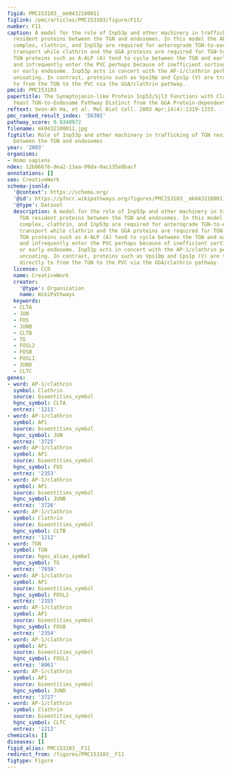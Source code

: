 ```yaml
---
figid: PMC153103__mk0432180011
figlink: /pmc/articles/PMC153103/figure/F11/
number: F11
caption: A model for the role of Inp53p and other machinery in trafficking of TGN
  resident proteins between the TGN and endosomes. In this model the AP-1 adaptor
  complex, clathrin, and Inp53p are required for anterograde TGN-to-early endosome
  transport while clathrin and the GGA proteins are required for TGN-to-PVC transport.
  TGN proteins such as A-ALP (A) tend to cycle between the TGN and early endosome
  and infrequently enter the PVC perhaps because of inefficient sorting at the TGN
  or early endosome. Inp53p acts in concert with the AP-1/clathrin perhaps in vesicle
  uncoating. In contrast, proteins such as Vps10p and Cps1p (V) are transported directly
  to from the TGN to the PVC via the GGA/clathrin pathway.
pmcid: PMC153103
papertitle: The Synaptojanin-like Protein Inp53/Sjl3 Functions with Clathrin in a
  Yeast TGN-to-Endosome Pathway Distinct from the GGA Protein-dependent Pathway.
reftext: Seon-Ah Ha, et al. Mol Biol Cell. 2003 Apr;14(4):1319-1333.
pmc_ranked_result_index: '56301'
pathway_score: 0.9340972
filename: mk0432180011.jpg
figtitle: Role of Inp53p and other machinery in trafficking of TGN resident proteins
  between the TGN and endosomes
year: '2003'
organisms:
- Homo sapiens
ndex: 12b06676-dea2-11ea-99da-0ac135e8bacf
annotations: []
seo: CreativeWork
schema-jsonld:
  '@context': https://schema.org/
  '@id': https://pfocr.wikipathways.org/figures/PMC153103__mk0432180011.html
  '@type': Dataset
  description: A model for the role of Inp53p and other machinery in trafficking of
    TGN resident proteins between the TGN and endosomes. In this model the AP-1 adaptor
    complex, clathrin, and Inp53p are required for anterograde TGN-to-early endosome
    transport while clathrin and the GGA proteins are required for TGN-to-PVC transport.
    TGN proteins such as A-ALP (A) tend to cycle between the TGN and early endosome
    and infrequently enter the PVC perhaps because of inefficient sorting at the TGN
    or early endosome. Inp53p acts in concert with the AP-1/clathrin perhaps in vesicle
    uncoating. In contrast, proteins such as Vps10p and Cps1p (V) are transported
    directly to from the TGN to the PVC via the GGA/clathrin pathway.
  license: CC0
  name: CreativeWork
  creator:
    '@type': Organization
    name: WikiPathways
  keywords:
  - CLTA
  - JUN
  - FOS
  - JUNB
  - CLTB
  - TG
  - FOSL2
  - FOSB
  - FOSL1
  - JUND
  - CLTC
genes:
- word: AP-1/clathrin
  symbol: Clathrin
  source: bioentities_symbol
  hgnc_symbol: CLTA
  entrez: '1211'
- word: AP-1/clathrin
  symbol: AP1
  source: bioentities_symbol
  hgnc_symbol: JUN
  entrez: '3725'
- word: AP-1/clathrin
  symbol: AP1
  source: bioentities_symbol
  hgnc_symbol: FOS
  entrez: '2353'
- word: AP-1/clathrin
  symbol: AP1
  source: bioentities_symbol
  hgnc_symbol: JUNB
  entrez: '3726'
- word: AP-1/clathrin
  symbol: Clathrin
  source: bioentities_symbol
  hgnc_symbol: CLTB
  entrez: '1212'
- word: TGN
  symbol: TGN
  source: hgnc_alias_symbol
  hgnc_symbol: TG
  entrez: '7038'
- word: AP-1/clathrin
  symbol: AP1
  source: bioentities_symbol
  hgnc_symbol: FOSL2
  entrez: '2355'
- word: AP-1/clathrin
  symbol: AP1
  source: bioentities_symbol
  hgnc_symbol: FOSB
  entrez: '2354'
- word: AP-1/clathrin
  symbol: AP1
  source: bioentities_symbol
  hgnc_symbol: FOSL1
  entrez: '8061'
- word: AP-1/clathrin
  symbol: AP1
  source: bioentities_symbol
  hgnc_symbol: JUND
  entrez: '3727'
- word: AP-1/clathrin
  symbol: Clathrin
  source: bioentities_symbol
  hgnc_symbol: CLTC
  entrez: '1213'
chemicals: []
diseases: []
figid_alias: PMC153103__F11
redirect_from: /figures/PMC153103__F11
figtype: Figure
---
```

